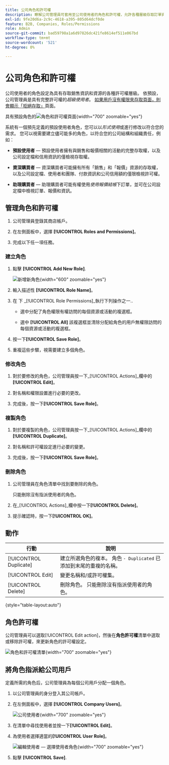 ```yaml
---
title: 公司角色和許可權
description: 瞭解公司管理員可套用至公司使用者的角色和許可權，允許各種層級存取訂單資訊和資源。
exl-id: 9fe20d6a-2c9c-4618-a395-805d64dcf0de
feature: B2B, Companies, Roles/Permissions
role: Admin
source-git-commit: bad59798a1a6d97826dc421fe8614ef511e067bd
workflow-type: tm+mt
source-wordcount: '521'
ht-degree: 0%

---
```


# 公司角色和許可權

公司使用者的角色設定為具有存取銷售資訊和資源的各種許可權層級。 依預設，公司管理員是具有完整許可權的&#x200B;_超級使用者_。 [如果用戶沒有權限來存取頁面，則會顯示「拒絕存取」](../content-design/pages.md#access-denied)頁面。

具有預設角色的![角色和許可權頁面](./assets/company-roles-permissions.png){width="700" zoomable="yes"}

系統有一個預先定義的預設使用者角色，您可以以&#x200B;_形式使用_&#x200B;或進行修改以符合您的需求。 您可以視需要建立儘可能多的角色，以符合您的公司結構和組織責任，例如：

- **預設使用者** — 預設使用者擁有與銷售和報價相關的活動的完整存取權，以及公司設定檔和信用資訊的僅檢視存取權。

- **資深購買者** — 資深購買者可能擁有所有「銷售」和「報價」資源的存取權，以及公司設定檔、使用者和團隊、付款資訊和公司信用額的僅限檢視許可權。

- **助理購買者** — 助理購買者可能有權使用&#x200B;_使用報價結帳_&#x200B;下訂單，並可在公司設定檔中檢視訂單、報價和資訊。

## 管理角色和許可權

1. 公司管理員登錄其商店帳戶。

1. 在左側面板中，選擇 **[!UICONTROL Roles and Permissions]**。

1. 完成以下任一項任務。

### 建立角色

1. 點擊 **[!UICONTROL Add New Role]**.

   ![新增新角色](./assets/company-roles-permissions-add-storefront.png){width="600" zoomable="yes"}

1. 輸入描述性 **[!UICONTROL Role Name]**。

1. 在 下 _[!UICONTROL Role Permissions]_執行下列操作之一..

   - 選中分配了角色權限有權訪問的每個資源或活動的複選框。

   - 選中 **[!UICONTROL All]** 該複選框並清除分配給角色的用戶無權限訪問的每個資源或活動的複選框。

1. 按一下&#x200B;**[!UICONTROL Save Role]**。

1. 重複這些步驟，視需要建立多個角色。

### 修改角色

1. 對於要修改的角色，公司管理員按一下&#x200B;_[!UICONTROL Actions]_欄中的&#x200B;**[!UICONTROL Edit]**。

1. 對名稱和權限設置進行必要的更改。

1. 完成後，按一下&#x200B;**[!UICONTROL Save Role]**。

### 複製角色

1. 對於要複製的角色，公司管理員按一下&#x200B;_[!UICONTROL Actions]_欄中的&#x200B;**[!UICONTROL Duplicate]**。

1. 對名稱和許可權設定進行必要的變更。

1. 完成後，按一下&#x200B;**[!UICONTROL Save Role]**。

### 刪除角色

1. 公司管理員在角色清單中找到要刪除的角色。

   只能刪除沒有指派使用者的角色。

1. 在&#x200B;_[!UICONTROL Actions]_欄中按一下&#x200B;**[!UICONTROL Delete]**。

1. 提示確認時，按一下&#x200B;**[!UICONTROL OK]**。

## 動作

| 行動 | 說明 |
|-----------| ----------- |
| [!UICONTROL Duplicate] | 建立所選角色的複本。 角色 `- Duplicated` 已添加到末尾的重複的名稱。 |
| [!UICONTROL Edit] | 變更名稱和/或許可權集。 |
| [!UICONTROL Delete] | 刪除角色。 只能刪除沒有指派使用者的角色。 |

{style="table-layout:auto"}

## 角色許可權

公司管理員可以選取[!UICONTROL Edit action]，然後在&#x200B;**角色許可權**&#x200B;清單中選取或移除許可權，來更新角色的許可權設定。

![角色和許可權清單](./assets/role-permissions-list.png){width="700" zoomable="yes"}

## 將角色指派給公司用戶

定義所需的角色后，公司管理員為每個公司用戶分配一個角色。

1. 以公司管理員的身分登入其公司帳戶。

1. 在左側面板中，選擇 **[!UICONTROL Company Users]**。

   ![公司使用者](./assets/company-users-list-storefront.png){width="700" zoomable="yes"}

1. 在清單中尋找使用者並按一下&#x200B;**[!UICONTROL Edit]**。

1. 為使用者選擇適當的&#x200B;**[!UICONTROL User Role]**。

   ![編輯使用者 — 選擇使用者角色](./assets/company-user-assign-role.png){width="700" zoomable="yes"}

1. 點擊 **[!UICONTROL Save]**.
